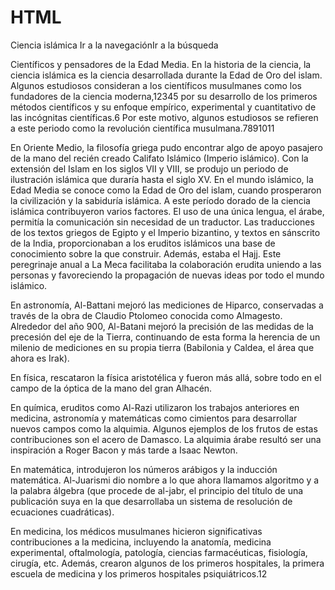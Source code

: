 # HTML
Ciencia islámica
Ir a la navegaciónIr a la búsqueda

Científicos y pensadores de la Edad Media.
En la historia de la ciencia, la ciencia islámica es la ciencia desarrollada durante la Edad de Oro del islam. Algunos estudiosos consideran a los científicos musulmanes como los fundadores de la ciencia moderna,1​2​3​4​5​ por su desarrollo de los primeros métodos científicos y su enfoque empírico, experimental y cuantitativo de las incógnitas científicas.6​ Por este motivo, algunos estudiosos se refieren a este periodo como la revolución científica musulmana.7​8​9​10​11​

En Oriente Medio, la filosofía griega pudo encontrar algo de apoyo pasajero de la mano del recién creado Califato Islámico (Imperio islámico). Con la extensión del Islam en los siglos VII y VIII, se produjo un periodo de ilustración islámica que duraría hasta el siglo XV. En el mundo islámico, la Edad Media se conoce como la Edad de Oro del islam, cuando prosperaron la civilización y la sabiduría islámica. A este período dorado de la ciencia islámica contribuyeron varios factores. El uso de una única lengua, el árabe, permitía la comunicación sin necesidad de un traductor. Las traducciones de los textos griegos de Egipto y el Imperio bizantino, y textos en sánscrito de la India, proporcionaban a los eruditos islámicos una base de conocimiento sobre la que construir. Además, estaba el Hajj. Este peregrinaje anual a La Meca facilitaba la colaboración erudita uniendo a las personas y favoreciendo la propagación de nuevas ideas por todo el mundo islámico.

En astronomía, Al-Battani mejoró las mediciones de Hiparco, conservadas a través de la obra de Claudio Ptolomeo conocida como Almagesto. Alrededor del año 900, Al-Batani mejoró la precisión de las medidas de la precesión del eje de la Tierra, continuando de esta forma la herencia de un milenio de mediciones en su propia tierra (Babilonia y Caldea, el área que ahora es Irak).

En física, rescataron la física aristotélica y fueron más allá, sobre todo en el campo de la óptica de la mano del gran Alhacén.

En química, eruditos como Al-Razi utilizaron los trabajos anteriores en medicina, astronomía y matemáticas como cimientos para desarrollar nuevos campos como la alquimia. Algunos ejemplos de los frutos de estas contribuciones son el acero de Damasco. La alquimia árabe resultó ser una inspiración a Roger Bacon y más tarde a Isaac Newton.

En matemática, introdujeron los números arábigos y la inducción matemática. Al-Juarismi dio nombre a lo que ahora llamamos algoritmo y a la palabra álgebra (que procede de al-jabr, el principio del título de una publicación suya en la que desarrollaba un sistema de resolución de ecuaciones cuadráticas).

En medicina, los médicos musulmanes hicieron significativas contribuciones a la medicina, incluyendo la anatomía, medicina experimental, oftalmología, patología, ciencias farmacéuticas, fisiología, cirugía, etc. Además, crearon algunos de los primeros hospitales, la primera escuela de medicina y los primeros hospitales psiquiátricos.12​
